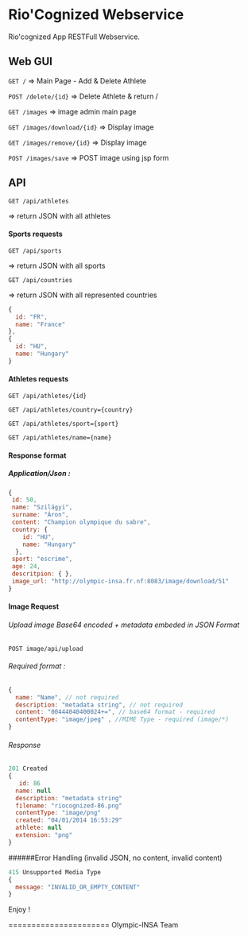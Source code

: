 Rio'Cognized Webservice
======================

Rio'cognized App RESTFull Webservice. 

## Web GUI
`GET /`
=> Main Page - Add & Delete Athlete

`POST /delete/{id}`
=> Delete Athlete & return /

`GET /images`
 => image admin main page
 
`GET /images/download/{id}`
=> Display image

`GET /images/remove/{id}`
=> Display image

`POST /images/save`
=> POST image using jsp form

## API

`GET /api/athletes`

=> return JSON with all athletes

#### Sports requests

`GET /api/sports`

=> return JSON with all sports

`GET /api/countries`

=> return JSON with all represented countries
```javascript
{
  id: "FR",
  name: "France"
},
{
  id: "HU",
  name: "Hungary"
}
```

#### Athletes requests

`GET /api/athletes/{id}`

`GET /api/athletes/country={country}`

`GET /api/athletes/sport={sport}`

`GET /api/athletes/name={name}`

#### Response format
##### Application/Json :
```javascript
{
 id: 50,
 name: "Szilágyi",
 surname: "Áron",
 content: "Champion olympique du sabre",
 country: {
    id: "HU",
    name: "Hungary"
  },
 sport: "escrime",
 age: 24,
 descritpion: { },
 image_url: "http://olympic-insa.fr.nf:8083/image/download/51"
}
```

#### Image Request

###### Upload image Base64 encoded + metadata embeded in JSON Format
`POST image/api/upload`

###### Required format :
```javascript
{
  name: "Name", // not required
  description: "metadata string", // not required
  content: "00444040400024+=", // base64 format - required
  contentType: "image/jpeg" , //MIME Type - required (image/*)
}
```
###### Response
```Javascript
201 Created
{
   id: 86
  name: null
  description: "metadata string"
  filename: "riocognized-86.png"
  contentType: "image/png"
  created: "04/01/2014 16:53:29"
  athlete: null
  extension: "png"
}
```
######Error Handling (invalid JSON, no content, invalid content)
```Javascript
415 Unsupported Media Type
{
  message: "INVALID_OR_EMPTY_CONTENT"
}
```
Enjoy ! 

======================
Olympic-INSA Team
